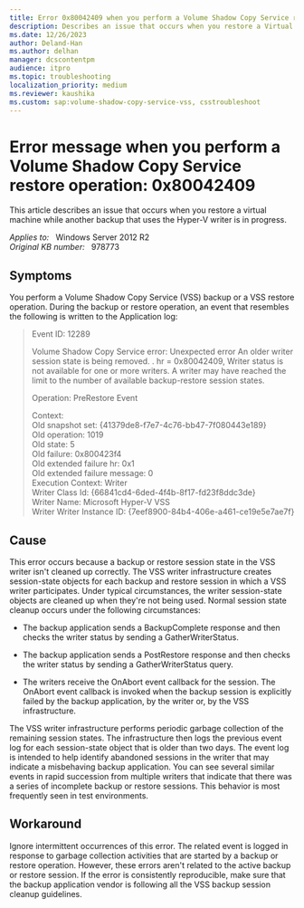 ```yaml
---
title: Error 0x80042409 when you perform a Volume Shadow Copy Service restore operation
description: Describes an issue that occurs when you restore a Virtual Machine while another backup that uses the Hyper-V writer is in progress.
ms.date: 12/26/2023
author: Deland-Han
ms.author: delhan
manager: dcscontentpm
audience: itpro
ms.topic: troubleshooting
localization_priority: medium
ms.reviewer: kaushika
ms.custom: sap:volume-shadow-copy-service-vss, csstroubleshoot
---
```

# Error message when you perform a Volume Shadow Copy Service restore operation: 0x80042409

This article describes an issue that occurs when you restore a virtual machine while another backup that uses the Hyper-V writer is in progress.

_Applies to:_ &nbsp; Windows Server 2012 R2  
_Original KB number:_ &nbsp; 978773

## Symptoms

You perform a Volume Shadow Copy Service (VSS) backup or a VSS restore operation. During the backup or restore operation, an event that resembles the following is written to the Application log:

> Event ID: 12289  
>
> Volume Shadow Copy Service error: Unexpected error An older writer session state is being removed. . hr = 0x80042409, Writer status is not available for one or more writers. A writer may have reached the limit to the number of available backup-restore session states.  
>
> Operation: PreRestore Event
>
> Context:  
Old snapshot set: {41379de8-f7e7-4c76-bb47-7f080443e189}  
Old operation: 1019  
Old state: 5  
Old failure: 0x800423f4  
Old extended failure hr: 0x1  
Old extended failure message: 0  
Execution Context: Writer  
Writer Class Id: {66841cd4-6ded-4f4b-8f17-fd23f8ddc3de}  
Writer Name: Microsoft Hyper-V VSS  
Writer Writer Instance ID: {7eef8900-84b4-406e-a461-ce19e5e7ae7f}  

## Cause

This error occurs because a backup or restore session state in the VSS writer isn't cleaned up correctly. The VSS writer infrastructure creates session-state objects for each backup and restore session in which a VSS writer participates. Under typical circumstances, the writer session-state objects are cleaned up when they're not being used. Normal session state cleanup occurs under the following circumstances:

- The backup application sends a BackupComplete response and then checks the writer status by sending a GatherWriterStatus.

- The backup application sends a PostRestore response and then checks the writer status by sending a GatherWriterStatus query.

- The writers receive the OnAbort event callback for the session. The OnAbort event callback is invoked when the backup session is explicitly failed by the backup application, by the writer or, by the VSS infrastructure.

The VSS writer infrastructure performs periodic garbage collection of the remaining session states. The infrastructure then logs the previous event log for each session-state object that is older than two days. The event log is intended to help identify abandoned sessions in the writer that may indicate a misbehaving backup application. You can see several similar events in rapid succession from multiple writers that indicate that there was a series of incomplete backup or restore sessions. This behavior is most frequently seen in test environments.

## Workaround

Ignore intermittent occurrences of this error. The related event is logged in response to garbage collection activities that are started by a backup or restore operation. However, these errors aren't related to the active backup or restore session. If the error is consistently reproducible, make sure that the backup application vendor is following all the VSS backup session cleanup guidelines.
